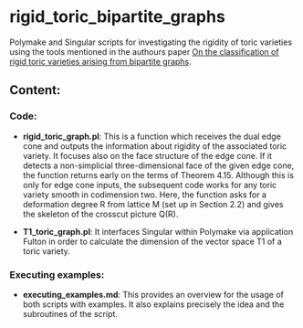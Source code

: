 # rigid_toric_bipartite_graphs
Polymake and Singular scripts for investigating the rigidity of toric varieties using the tools mentioned in the authours paper [On the classification of rigid toric varieties arising from bipartite graphs]().  

## Content:

### Code:

* **rigid_toric_graph.pl**:  This is a function which receives the dual edge cone and outputs the information about rigidity of the associated toric variety. It focuses also on the face structure of the edge cone. If it detects a non-simplicial three-dimensional face of the given edge cone, the function returns early on the terms of Theorem 4.15. Although this is only for edge cone inputs, the subsequent code works for any toric variety smooth in codimension two. Here, the function asks for a deformation degree R from lattice M (set up in Section 2.2) and gives the skeleton of the crosscut picture Q(R).

* **T1_toric_graph.pl**:  It interfaces Singular within Polymake via application Fulton in order to calculate the dimension of the vector space T1 of a toric variety.

### Executing examples:

* **executing_examples.md**: This provides an overview for the usage of both scripts with examples. It also explains precisely the idea and the subroutines of the script.
